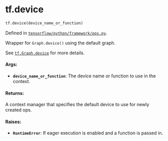 <div itemscope itemtype="http://developers.google.com/ReferenceObject">
<meta itemprop="name" content="tf.device" />
<meta itemprop="path" content="Stable" />
</div>

# tf.device

``` python
tf.device(device_name_or_function)
```



Defined in [`tensorflow/python/framework/ops.py`](/code/stable/tensorflow/python/framework/ops.py).

Wrapper for `Graph.device()` using the default graph.

See
<a href="../tf/Graph.md#device"><code>tf.Graph.device</code></a>
for more details.

#### Args:

* <b>`device_name_or_function`</b>: The device name or function to use in
    the context.


#### Returns:

A context manager that specifies the default device to use for newly
created ops.


#### Raises:

* <b>`RuntimeError`</b>: If eager execution is enabled and a function is passed in.